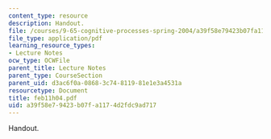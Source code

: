 ```yaml
---
content_type: resource
description: Handout.
file: /courses/9-65-cognitive-processes-spring-2004/a39f58e79423b07fa1174d2fdc9ad717_feb11h04.pdf
file_type: application/pdf
learning_resource_types:
- Lecture Notes
ocw_type: OCWFile
parent_title: Lecture Notes
parent_type: CourseSection
parent_uid: d3ac6f0a-0868-3c74-8119-81e1e3a4531a
resourcetype: Document
title: feb11h04.pdf
uid: a39f58e7-9423-b07f-a117-4d2fdc9ad717
---
```

Handout.

